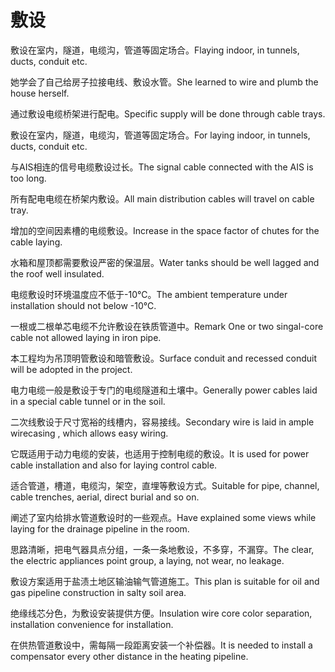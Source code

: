 # 敷设

<p><span class="chinese">敷设在室内，隧道，电缆沟，管道等固定场合。</span><span class="english">Flaying indoor, in tunnels, ducts, conduit etc.</span></p>

<p><span class="chinese">她学会了自己给房子拉接电线、敷设水管。</span><span class="english">She learned to wire and plumb the house herself.</span></p>

<p><span class="chinese">通过敷设电缆桥架进行配电。</span><span class="english">Specific supply will be done through cable trays.</span></p>

<p><span class="chinese">敷设在室内，隧道，电缆沟，管道等固定场合。</span><span class="english">For laying indoor, in tunnels, ducts, conduit etc.</span></p>

<p><span class="chinese">与AIS相连的信号电缆敷设过长。</span><span class="english">The signal cable connected with the AIS is too long.</span></p>

<p><span class="chinese">所有配电电缆在桥架内敷设。</span><span class="english">All main distribution cables will travel on cable tray.</span></p>

<p><span class="chinese">增加的空间因素槽的电缆敷设。</span><span class="english">Increase in the space factor of chutes for the cable laying.</span></p>

<p><span class="chinese">水箱和屋顶都需要敷设严密的保温层。</span><span class="english">Water tanks should be well lagged and the roof well insulated.</span></p>

<p><span class="chinese">电缆敷设时环境温度应不低于-10℃。</span><span class="english">The ambient temperature under installation should not below -10℃.</span></p>

<p><span class="chinese">一根或二根单芯电缆不允许敷设在铁质管道中。</span><span class="english">Remark One or two singal-core cable not allowed laying in iron pipe.</span></p>

<p><span class="chinese">本工程均为吊顶明管敷设和暗管敷设。</span><span class="english">Surface conduit and recessed conduit will be adopted in the project.</span></p>

<p><span class="chinese">电力电缆一般是敷设于专门的电缆隧道和土壤中。</span><span class="english">Generally power cables laid in a special cable tunnel or in the soil.</span></p>

<p><span class="chinese">二次线敷设于尺寸宽裕的线槽内，容易接线。</span><span class="english">Secondary wire is laid in ample wirecasing , which allows easy wiring.</span></p>

<p><span class="chinese">它既适用于动力电缆的安装，也适用于控制电缆的敷设。</span><span class="english">It is used for power cable installation and also for laying control cable.</span></p>

<p><span class="chinese">适合管道，槽道，电缆沟，架空，直埋等敷设方式。</span><span class="english">Suitable for pipe, channel, cable trenches, aerial, direct burial and so on.</span></p>

<p><span class="chinese">阐述了室内给排水管道敷设时的一些观点。</span><span class="english">Have explained some views while laying for the drainage pipeline in the room.</span></p>

<p><span class="chinese">思路清晰，把电气器具点分组，一条一条地敷设，不多穿，不漏穿。</span><span class="english">The clear, the electric appliances point group, a laying, not wear, no leakage.</span></p>

<p><span class="chinese">敷设方案适用于盐渍土地区输油输气管道施工。</span><span class="english">This plan is suitable for oil and gas pipeline construction in salty soil area.</span></p>

<p><span class="chinese">绝缘线芯分色，为敷设安装提供方便。</span><span class="english">Insulation wire core color separation, installation convenience for installation.</span></p>

<p><span class="chinese">在供热管道敷设中，需每隔一段距离安装一个补偿器。</span><span class="english">It is needed to install a compensator every other distance in the heating pipeline.</span></p>

